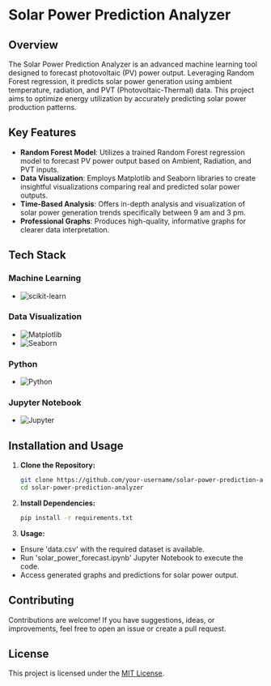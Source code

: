 # Solar Power Prediction Analyzer

## Overview
The Solar Power Prediction Analyzer is an advanced machine learning tool designed to forecast photovoltaic (PV) power output. Leveraging Random Forest regression, it predicts solar power generation using ambient temperature, radiation, and PVT (Photovoltaic-Thermal) data. This project aims to optimize energy utilization by accurately predicting solar power production patterns.

## Key Features
- **Random Forest Model**: Utilizes a trained Random Forest regression model to forecast PV power output based on Ambient, Radiation, and PVT inputs.
- **Data Visualization**: Employs Matplotlib and Seaborn libraries to create insightful visualizations comparing real and predicted solar power outputs.
- **Time-Based Analysis**: Offers in-depth analysis and visualization of solar power generation trends specifically between 9 am and 3 pm.
- **Professional Graphs**: Produces high-quality, informative graphs for clearer data interpretation.

## Tech Stack

### Machine Learning
- ![scikit-learn](https://img.shields.io/badge/scikit--learn-%23FF9900.svg?style=for-the-badge&logo=scikit-learn&logoColor=white)

### Data Visualization
- ![Matplotlib](https://img.shields.io/badge/Matplotlib-%23FF7F0E.svg?style=for-the-badge&logo=python&logoColor=white)
- ![Seaborn](https://img.shields.io/badge/Seaborn-%2343B02A.svg?style=for-the-badge&logo=python&logoColor=white)

### Python
- ![Python](https://img.shields.io/badge/Python-%2314354C.svg?style=for-the-badge&logo=python&logoColor=white)

### Jupyter Notebook
- ![Jupyter](https://img.shields.io/badge/Jupyter-%23F37626.svg?style=for-the-badge&logo=Jupyter&logoColor=white)

## Installation and Usage
1. **Clone the Repository:**
   ```bash
   git clone https://github.com/your-username/solar-power-prediction-analyzer.git
   cd solar-power-prediction-analyzer

2. **Install Dependencies:**
    ```bash
    pip install -r requirements.txt

3. **Usage:**
- Ensure 'data.csv' with the required dataset is available.
- Run 'solar_power_forecast.ipynb' Jupyter Notebook to execute the code.
- Access generated graphs and predictions for solar power output.


## Contributing
Contributions are welcome! If you have suggestions, ideas, or improvements, feel free to open an issue or create a pull request.

## License
This project is licensed under the [MIT License](LICENSE).
